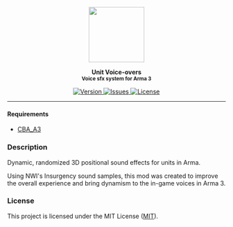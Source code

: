 <p align="center">
	<img src="https://github.com/SceptreOfficial/Unit-Voice-Overs/raw/main/assets/uvo_black.png" width="128">
</p>

<p align="center">
	<strong>Unit Voice-overs</strong><br />
	<sup><strong>Voice sfx system for Arma 3</strong></sup>
</p>

<p align="center">
	<a href="https://github.com/SceptreOfficial/Unit-Voice-Overs/releases/latest">
		<img src="https://img.shields.io/badge/Version-2.0-blue?style=flat-square" alt="Version">
	</a>
	<a href="https://github.com/SceptreOfficial/Unit-Voice-Overs/issues">
		<img src="https://img.shields.io/github/issues-raw/SceptreOfficial/Unit-Voice-Overs?style=flat-square&label=Issues" alt="Issues">
	</a>
	<a href="https://github.com/SceptreOfficial/Unit-Voice-Overs/blob/main/LICENSE">
		<img src="https://img.shields.io/badge/License-MIT-red?style=flat-square" alt="License">
	</a>
</p>

---

#### Requirements

- [CBA_A3](https://github.com/CBATeam/CBA_A3)

### Description

Dynamic, randomized 3D positional sound effects for units in Arma.

Using NWI's Insurgency sound samples, this mod was created to improve the overall experience and bring dynamism to the in-game voices in Arma 3.

### License

This project is licensed under the MIT License ([MIT](../master/LICENSE)).
